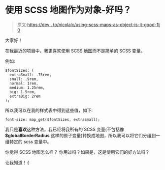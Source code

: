 # 使用 SCSS 地图作为对象-好吗？

> 原文:[https://dev . to/nicolalc/using-scss-maps-as-object-is-it-good-1lj 0](https://dev.to/nicolalc/using-scss-maps-as-object-is-it-good-1lj0)

大家好！

在我最近的项目中，我更喜欢使用 SCSS [地图](https://sass-lang.com/documentation/values/maps)而不是简单的 SCSS 变量。

例如:

```
$fontSizes: (
  extraSmall: .75rem,
  small: .9rem,
  normal: 1rem,
  medium: 1.25rem,
  big: 1.5rem,
  extraBig: 2rem
); 
```

所以我可以在我的样式表中得到这些值，如下:

```
font-size: map_get($fontSizes, extraSmall); 
```

我只是**喜欢**这种方法，我已经将我所有的 SCSS 变量(不包括像 **$globalBorderRadius** 这样的原子变量)转换成地图，所以我可以将它们分组到一组特定的 scss 变量中。

你觉得 SCSS 地图怎么样？
你用过吗？如果是，这是使用它们的好方法吗？

让我知道！:)